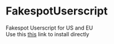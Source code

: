 # FakespotUserscript
Fakespot Userscript for US and EU</br>
Use this [this](https://github.com/Chillsmeit/FakespotUserscript/raw/main/FakespotUSEU.user.js) link to install directly
